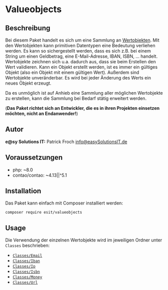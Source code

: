 # Valueobjects


## Beschreibung

Bei diesem Paket handelt es sich um eine Sammlung an [Wertobjekten](https://de.wikipedia.org/wiki/Value_Object).
Mit den Wertobjekten kann primitiven Datentypen eine Bedeutung verliehen werden. Es kann so sichergestellt werden,
dass es sich z.B. bei einem String um einen Geldbetrag, eine E-Mail-Adresse, IBAN, ISBN, ... handelt.
Wertobjekte zeichnen sich u.a. dadurch aus, dass sie beim Erstellen den Wert validieren. Kann ein Objekt erstellt
werden, ist es immer ein gültiges Objekt (also ein Objekt mit einem gültigen Wert). Außerdem sind Wertobjekte
unveränderbar. Es wird bei jeder Änderung des Werts ein neues Objekt erzeugt.

Da es unmöglich ist auf Anhieb eine Sammlung aller möglichen Wertobjekte zu erstellen,
kann die Sammlung bei Bedarf stätig erweitert werden.

(__Das Paket richtet sich an Entwickler, die es in ihren Projekten einsetzen möchten, nicht an Endanwender!__)


## Autor

__e@sy Solutions IT:__ Patrick Froch <info@easySolutionsIT.de>


## Voraussetzungen

- php: ~8.0
- contao/contao: ~4.13||^5.1


## Installation

Das Paket kann einfach mit Composer installiert werden:

```shell
composer require esit/valueobjects
```


## Usage

Die Verwendung der einzelnen Wertobjekte wird im jeweiligen Ordner unter `Classes` beschrieben:

- [`Classes/Email`](Classes/Email/README.md)
- [`Classes/Iban`](Classes/Iban/README.md)
- [`Classes/Ip`](Classes/Ip/README.md)
- [`Classes/Isbn`](Classes/Isbn/README.md)
- [`Classes/Money`](Classes/Money/README.md)
- [`Classes/Url`](Classes/Url/README.md)